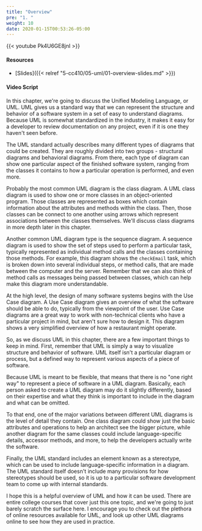 ```yaml
---
title: "Overview"
pre: "1. "
weight: 10
date: 2020-01-15T00:53:26-05:00
---
```


{{< youtube Pk4U6GE8jnI >}}


#### Resources

* [Slides]({{< relref "5-cc410/05-uml/01-overview-slides.md" >}})

#### Video Script

In this chapter, we're going to discuss the Unified Modeling Language, or UML. UML gives us a standard way that we can represent the structure and behavior of a software system in a set of easy to understand diagrams. Because UML is somewhat standardized in the industry, it makes it easy for a developer to review documentation on any project, even if it is one they haven't seen before. 

The UML standard actually describes many different types of diagrams that could be created. They are roughly divided into two groups - structural diagrams and behavioral diagrams. From there, each type of diagram can show one particular aspect of the finished software system, ranging from the classes it contains to how a particular operation is performed, and even more. 

Probably the most common UML diagram is the class diagram. A UML class diagram is used to show one or more classes in an object-oriented program. Those classes are represented as boxes which contain information about the attributes and methods within the class. Then, those classes can be connect to one another using arrows which represent associations between the classes themselves. We'll discuss class diagrams in more depth later in this chapter.

Another common UML diagram type is the sequence diagram. A sequence diagram is used to show the set of steps used to perform a particular task, typically represented as individual method calls and the classes containing those methods. For example, this diagram shows the `checkEmail` task, which is broken down into several individual steps, or method calls, that are made between the computer and the server. Remember that we can also think of method calls as messages being passed between classes, which can help make this diagram more understandable. 

At the high level, the design of many software systems begins with the Use Case diagram. A Use Case diagram gives an overview of what the software should be able to do, typically from the viewpoint of the user. Use Case diagrams are a great way to work with non-technical clients who have a particular project in mind, but aren't sure how to design it. This diagram shows a very simplified overview of how a restaurant might operate. 

So, as we discuss UML in this chapter, there are a few important things to keep in mind. First, remember that UML is simply a way to visualize structure and behavior of software. UML itself isn't a particular diagram or process, but a defined way to represent various aspects of a piece of software. 

Because UML is meant to be flexible, that means that there is no "one right way" to represent a piece of software in a UML diagram. Basically, each person asked to create a UML diagram may do it slightly differently, based on their expertise and what they think is important to include in the diagram and what can be omitted.

To that end, one of the major variations between different UML diagrams is the level of detail they contain. One class diagram could show just the basic attributes and operations to help an architect see the bigger picture, while another diagram for the same classes could include language-specific details, accessor methods, and more, to help the developers actually write the software. 

Finally, the UML standard includes an element known as a stereotype, which can be used to include language-specific information in a diagram. The UML standard itself doesn't include many provisions for how stereotypes should be used, so it is up to a particular software development team to come up with internal standards. 

I hope this is a helpful overview of UML and how it can be used. There are entire college courses that cover just this one topic, and we're going to just barely scratch the surface here. I encourage you to check out the plethora of online resources available for UML, and look up other UML diagrams online to see how they are used in practice. 
